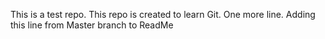 This is a test repo.
This repo is created to learn Git.
One more line.
Adding this line from  Master branch to ReadMe
